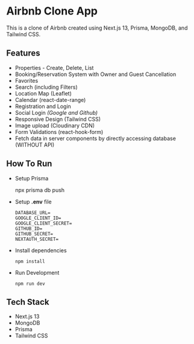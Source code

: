 # Airbnb Clone App
This is a clone of Airbnb created using Next.js 13, Prisma, MongoDB, and Tailwind CSS. 

## Features
 - Properties - Create, Delete, List
 - Booking/Reservation System with Owner and Guest Cancellation
 - Favorites
 - Search (including Filters)
 - Location Map (Leaflet)
 - Calendar (react-date-range)
 - Registration and Login
 - Social Login *(Google and Github)*
 - Responsive Design (Tailwind CSS)
 - Image upload (Cloudinary CDN)
 - Form Validations (react-hook-form)
 - Fetch data in server components by directly accessing database (WITHOUT API)

## How To Run

 - Setup Prisma 

     npx prisma db push

 
 - Setup **.env** file
   
       DATABASE_URL=
       GOOGLE_CLIENT_ID=
       GOOGLE_CLIENT_SECRET=
       GITHUB_ID=
       GITHUB_SECRET=
       NEXTAUTH_SECRET=
   
 - Install dependencies

   
       npm install
   
  

 - Run Development

   
       npm run dev
   

## Tech Stack

 - Next.js 13
 - MongoDB
 - Prisma  
 - Tailwind CSS
